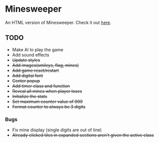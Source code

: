 # Minesweeper
An HTML version of Minesweeper. Check it out [here](https://wyattis.github.io/minesweeper/).

## TODO
- Make AI to play the game
- Add sound effects
- ~~Update styles~~
- ~~Add images(smileys, flag, mines)~~
- ~~Add game reset/restart~~
- ~~Add digital font~~
- ~~Center popup~~
- ~~Add timer class and function~~
- ~~Reveal all mines when player loses~~
- ~~Initialize the stats~~
- ~~Set maximum counter value of 999~~
- ~~Format counter to always be 3 digits~~


### Bugs
- Fix mine display (single digits are out of line)
- ~~Already clicked tiles in expanded sections aren't given the active class~~
